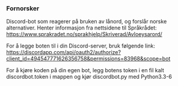 ### Fornorsker ###
Discord-bot som reagerer på bruken av lånord, og forslår norske alternativer.
Henter informasjon fra nettsidene til Språkrådet:
https://www.sprakradet.no/sprakhjelp/Skriverad/Avloeysarord/


For å legge boten til i din Discord-server, bruk følgende link:
https://discordapp.com/api/oauth2/authorize?client_id=494547771626356758&permissions=83968&scope=bot

For å kjøre koden på din egen bot, legg botens token i en fil kalt discordbot.token i mappen og kjør discordbot.py med Python3.3-6